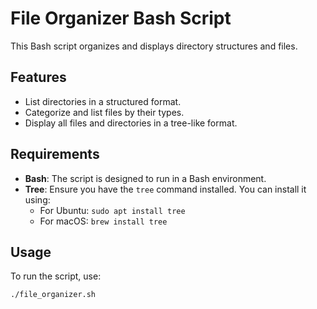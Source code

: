 # File Organizer Bash Script

This Bash script organizes and displays directory structures and files.

## Features
- List directories in a structured format.
- Categorize and list files by their types.
- Display all files and directories in a tree-like format.

## Requirements
- **Bash**: The script is designed to run in a Bash environment.
- **Tree**: Ensure you have the `tree` command installed. You can install it using:
  - For Ubuntu: `sudo apt install tree`
  - For macOS: `brew install tree`

## Usage
To run the script, use:
```bash
./file_organizer.sh


